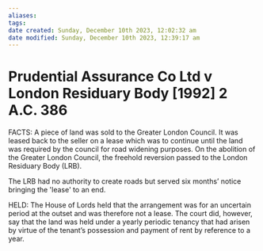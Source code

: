 ```yaml
---
aliases: 
tags: 
date created: Sunday, December 10th 2023, 12:02:32 am
date modified: Sunday, December 10th 2023, 12:39:17 am
---
```


# Prudential Assurance Co Ltd v London Residuary Body [1992] 2 A.C. 386

FACTS: A piece of land was sold to the Greater London Council. It was leased back to the seller on a lease which was to continue until the land was required by the council for road widening purposes. On the abolition of the Greater London Council, the freehold reversion passed to the London Residuary Body (LRB).

The LRB had no authority to create roads but served six months’ notice bringing the 'lease' to an end.

HELD: The House of Lords held that the arrangement was for an uncertain period at the outset and was therefore not a lease. The court did, however, say that the land was held under a yearly periodic tenancy that had arisen by virtue of the tenant’s possession and payment of rent by reference to a year.

